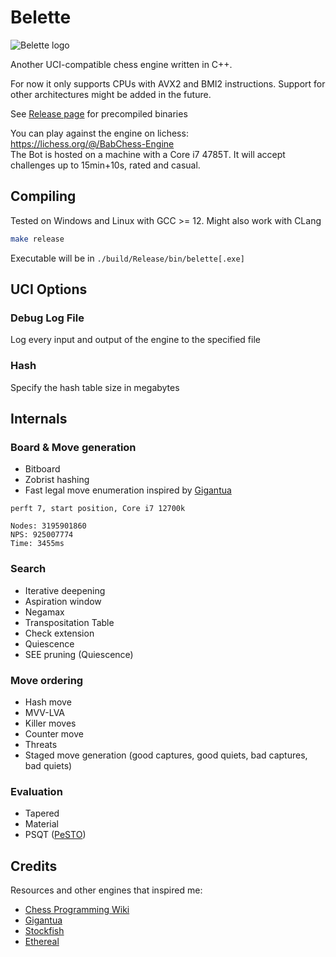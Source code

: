 # Belette
![Belette logo](https://raw.githubusercontent.com/vincentbab/Belette/main/belette.png)

Another UCI-compatible chess engine written in C++. 

For now it only supports CPUs with AVX2 and BMI2 instructions. Support for other architectures might be added in the future.

See [Release page](https://github.com/vincentbab/Belette/releases) for precompiled binaries

You can play against the engine on lichess: https://lichess.org/@/BabChess-Engine
<br>
The Bot is hosted on a machine with a Core i7 4785T. It will accept challenges up to 15min+10s, rated and casual.

## Compiling

Tested on Windows and Linux with GCC >= 12. Might also work with CLang

```sh
make release
```
Executable will be in `./build/Release/bin/belette[.exe]`

## UCI Options

### Debug Log File
Log every input and output of the engine to the specified file

### Hash
Specify the hash table size in megabytes

## Internals

### Board & Move generation
 - Bitboard
 - Zobrist hashing
 - Fast legal move enumeration inspired by [Gigantua](https://github.com/Gigantua/Gigantua)
```
perft 7, start position, Core i7 12700k

Nodes: 3195901860
NPS: 925007774
Time: 3455ms
```

### Search
 - Iterative deepening
 - Aspiration window
 - Negamax
 - Transpositation Table
 - Check extension
 - Quiescence
 - SEE pruning (Quiescence)

 ### Move ordering
  - Hash move
  - MVV-LVA
  - Killer moves
  - Counter move
  - Threats
  - Staged move generation (good captures, good quiets, bad captures, bad quiets)

### Evaluation
 - Tapered
 - Material
 - PSQT ([PeSTO](https://www.chessprogramming.org/PeSTO%27s_Evaluation_Function))

## Credits

Resources and other engines that inspired me:
 - [Chess Programming Wiki](https://www.chessprogramming.org/)
 - [Gigantua](https://github.com/Gigantua/Gigantua)
 - [Stockfish](https://stockfishchess.org/)
 - [Ethereal](https://github.com/AndyGrant/Ethereal)
